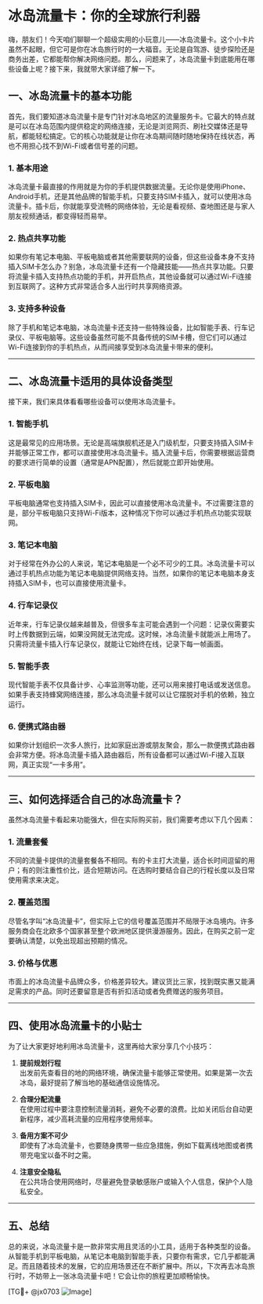 # 冰岛流量卡：你的全球旅行利器

嗨，朋友们！今天咱们聊聊一个超级实用的小玩意儿——冰岛流量卡。这个小卡片虽然不起眼，但它可是你在冰岛旅行时的一大福音。无论是自驾游、徒步探险还是商务出差，它都能帮你解决网络问题。那么，问题来了，冰岛流量卡到底能用在哪些设备上呢？接下来，我就带大家详细了解一下。

## 一、冰岛流量卡的基本功能

首先，我们要知道冰岛流量卡是专门针对冰岛地区的流量服务卡。它最大的特点就是可以在冰岛范围内提供稳定的网络连接，无论是浏览网页、刷社交媒体还是导航，都能轻松搞定。它的核心功能就是让你在冰岛期间随时随地保持在线状态，再也不用担心找不到Wi-Fi或者信号差的问题。

### 1. **基本用途**
冰岛流量卡最直接的作用就是为你的手机提供数据流量。无论你是使用iPhone、Android手机，还是其他品牌的智能手机，只要支持SIM卡插入，就可以使用冰岛流量卡。插卡后，你就能享受流畅的网络体验，无论是看视频、查地图还是与家人朋友视频通话，都变得轻而易举。

### 2. **热点共享功能**
如果你有笔记本电脑、平板电脑或者其他需要联网的设备，但这些设备本身不支持插入SIM卡怎么办？别急，冰岛流量卡还有一个隐藏技能——热点共享功能。只要将流量卡插入支持热点功能的手机，并开启热点，其他设备就可以通过Wi-Fi连接到互联网了。这种方式非常适合多人出行时共享网络资源。

### 3. **支持多种设备**
除了手机和笔记本电脑，冰岛流量卡还支持一些特殊设备，比如智能手表、行车记录仪、平板电脑等。这些设备虽然可能不具备传统的SIM卡槽，但它们可以通过Wi-Fi连接到你的手机热点，从而间接享受到冰岛流量卡带来的便利。

---

## 二、冰岛流量卡适用的具体设备类型

接下来，我们来具体看看哪些设备可以使用冰岛流量卡。

### 1. **智能手机**
这是最常见的应用场景。无论是高端旗舰机还是入门级机型，只要支持插入SIM卡并能够正常工作，都可以直接使用冰岛流量卡。插入流量卡后，你需要根据运营商的要求进行简单的设置（通常是APN配置），然后就能立即开始使用。

### 2. **平板电脑**
平板电脑通常也支持插入SIM卡，因此可以直接使用冰岛流量卡。不过需要注意的是，部分平板电脑只支持Wi-Fi版本，这种情况下你可以通过手机热点功能实现联网。

### 3. **笔记本电脑**
对于经常在外办公的人来说，笔记本电脑是一个必不可少的工具。冰岛流量卡可以通过手机热点功能为笔记本电脑提供网络支持。当然，如果你的笔记本电脑本身支持插入SIM卡，也可以直接使用流量卡。

### 4. **行车记录仪**
近年来，行车记录仪越来越普及，但很多车主可能会遇到一个问题：记录仪需要实时上传数据到云端，如果没网就无法完成。这时候，冰岛流量卡就能派上用场了。只需将流量卡插入行车记录仪，就能让它始终在线，记录下每一帧画面。

### 5. **智能手表**
现代智能手表不仅具备计步、心率监测等功能，还可以用来接打电话或发送信息。如果手表支持蜂窝网络连接，那么冰岛流量卡就可以让它摆脱对手机的依赖，独立运行。

### 6. **便携式路由器**
如果你计划组织一次多人旅行，比如家庭出游或朋友聚会，那么一款便携式路由器会非常方便。将冰岛流量卡插入路由器后，所有设备都可以通过Wi-Fi接入互联网，真正实现“一卡多用”。

---

## 三、如何选择适合自己的冰岛流量卡？

虽然冰岛流量卡看起来功能强大，但在实际购买前，我们需要考虑以下几个因素：

### 1. **流量套餐**
不同的流量卡提供的流量套餐各不相同。有的卡主打大流量，适合长时间逗留的用户；有的则注重性价比，适合短期访问。在选购时要结合自己的行程长度以及日常使用需求来决定。

### 2. **覆盖范围**
尽管名字叫“冰岛流量卡”，但实际上它的信号覆盖范围并不局限于冰岛境内。许多服务商会在北欧多个国家甚至整个欧洲地区提供漫游服务。因此，在购买之前一定要确认清楚，以免出现超出预期的情况。

### 3. **价格与优惠**
市面上的冰岛流量卡品牌众多，价格差异较大。建议货比三家，找到既实惠又能满足需求的产品。同时还要留意是否有折扣活动或者免费赠送的服务项目。

---

## 四、使用冰岛流量卡的小贴士

为了让大家更好地利用冰岛流量卡，这里再给大家分享几个小技巧：

1. **提前规划行程**  
   出发前先查看目的地的网络环境，确保流量卡能够正常使用。如果是第一次去冰岛，最好提前了解当地的基础通信设施情况。

2. **合理分配流量**  
   在使用过程中要注意控制流量消耗，避免不必要的浪费。比如关闭后台自动更新程序，减少高耗流量的应用程序使用频率。

3. **备用方案不可少**  
   即使有了冰岛流量卡，也要随身携带一些应急措施，例如下载离线地图或者携带充电宝以备不时之需。

4. **注意安全隐私**  
   在公共场合使用网络时，尽量避免登录敏感账户或输入个人信息，保护个人隐私安全。

---

## 五、总结

总的来说，冰岛流量卡是一款非常实用且灵活的小工具，适用于各种类型的设备。从智能手机到平板电脑，从笔记本电脑到智能手表，只要你有需求，它几乎都能满足。而且随着技术的发展，它的应用场景还在不断扩展中。所以，下次再去冰岛旅行时，不妨带上一张冰岛流量卡吧！它会让你的旅程更加顺畅愉快。

[TG💪+ @jx0703 ![Image](https://github.com/user-attachments/assets/dbca1d08-cadb-493c-b0ec-ad6f7a83f270)]